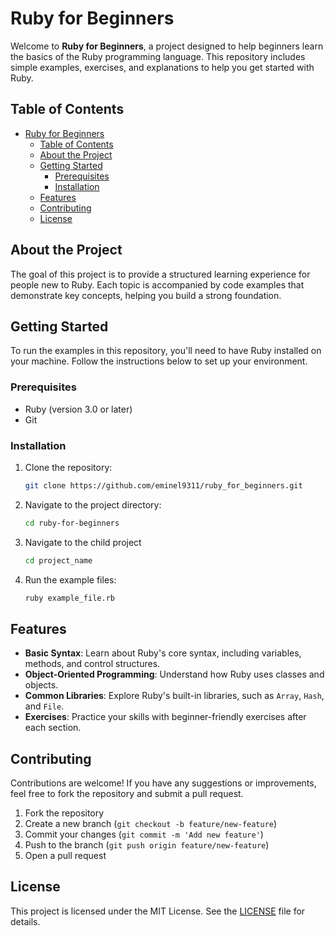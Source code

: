 # Ruby for Beginners

Welcome to **Ruby for Beginners**, a project designed to help beginners learn the basics of the Ruby programming language. This repository includes simple examples, exercises, and explanations to help you get started with Ruby.

## Table of Contents
- [Ruby for Beginners](#ruby-for-beginners)
  - [Table of Contents](#table-of-contents)
  - [About the Project](#about-the-project)
  - [Getting Started](#getting-started)
    - [Prerequisites](#prerequisites)
    - [Installation](#installation)
  - [Features](#features)
  - [Contributing](#contributing)
  - [License](#license)

## About the Project
The goal of this project is to provide a structured learning experience for people new to Ruby. Each topic is accompanied by code examples that demonstrate key concepts, helping you build a strong foundation.

## Getting Started
To run the examples in this repository, you'll need to have Ruby installed on your machine. Follow the instructions below to set up your environment.

### Prerequisites
- Ruby (version 3.0 or later)
- Git

### Installation
1. Clone the repository:
   ```bash
   git clone https://github.com/eminel9311/ruby_for_beginners.git
   ```
2. Navigate to the project directory:
   ```bash
   cd ruby-for-beginners
   ```
3. Navigate to the child project 
    ```bash
   cd project_name
   ```
4. Run the example files:
   ```bash
   ruby example_file.rb
   ```

## Features
- **Basic Syntax**: Learn about Ruby's core syntax, including variables, methods, and control structures.
- **Object-Oriented Programming**: Understand how Ruby uses classes and objects.
- **Common Libraries**: Explore Ruby's built-in libraries, such as `Array`, `Hash`, and `File`.
- **Exercises**: Practice your skills with beginner-friendly exercises after each section.

## Contributing
Contributions are welcome! If you have any suggestions or improvements, feel free to fork the repository and submit a pull request.

1. Fork the repository
2. Create a new branch (`git checkout -b feature/new-feature`)
3. Commit your changes (`git commit -m 'Add new feature'`)
4. Push to the branch (`git push origin feature/new-feature`)
5. Open a pull request

## License
This project is licensed under the MIT License. See the [LICENSE](LICENSE) file for details.
